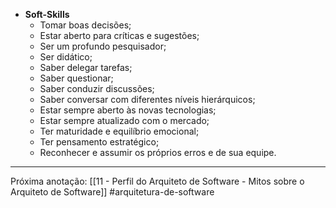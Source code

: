 - **Soft-Skills**
	- Tomar boas decisões;
	- Estar aberto para críticas e sugestões;
	- Ser um profundo pesquisador;
	- Ser didático;
	- Saber delegar tarefas;
	- Saber questionar;
	- Saber conduzir discussões;
	- Saber conversar com diferentes níveis hierárquicos;
	- Estar sempre aberto às novas tecnologias;
	- Estar sempre atualizado com o mercado;
	- Ter maturidade e equilíbrio emocional;
	- Ter pensamento estratégico;
	- Reconhecer e assumir os próprios erros e de sua equipe.
---
Próxima anotação: [[11 - Perfil do Arquiteto de Software - Mitos sobre o Arquiteto de Software]]
#arquitetura-de-software 
